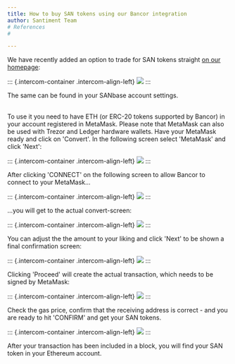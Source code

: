 ```yaml
---
title: How to buy SAN tokens using our Bancor integration
author: Santiment Team
# References
#

---
```


We have recently added an option to trade for SAN tokens straight [on
our homepage](https://santiment.net/about-santiment/how-to-buy-san/):

::: {.intercom-container .intercom-align-left}
![](34_bancor_integration.png)
:::

The same can be found in your SANbase account settings.

\
To use it you need to have ETH (or ERC-20 tokens supported by Bancor) in
your account registered in MetaMask. Please note that MetaMask can also
be used with Trezor and Ledger hardware wallets. Have your MetaMask
ready and click on \'Convert\'. In the following screen select
\'MetaMask\' and click \'Next\':

::: {.intercom-container .intercom-align-left}
![](35_bancor_mm_selection.png)
:::

After clicking \'CONNECT\' on the following screen to allow Bancor to
connect to your MetaMask\...

::: {.intercom-container .intercom-align-left}
![](36_mm_connect.png)
:::

\...you will get to the actual convert-screen:

::: {.intercom-container .intercom-align-left}
![](37_bancor_convert.png)
:::

You can adjust the the amount to your liking and click \'Next\' to be
shown a final confirmation screen:

::: {.intercom-container .intercom-align-left}
![](38_bancor_confirm.png)
:::

Clicking \'Proceed\' will create the actual transaction, which needs to
be signed by MetaMask:

::: {.intercom-container .intercom-align-left}
![](39_bancor_mm_confirm.png)
:::

Check the gas price, confirm that the receiving address is correct - and
you are ready to hit \'CONFIRM\' and get your SAN tokens.

::: {.intercom-container .intercom-align-left}
![](40_bancor_final.png)
:::

After your transaction has been included in a block, you will find your
SAN token in your Ethereum account.
